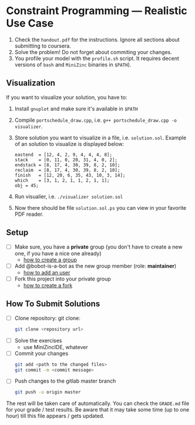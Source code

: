 # Constraint Programming — Realistic Use Case

1. Check the ``handout.pdf`` for the instructions. Ignore all sections about submitting to coursera.
2. Solve the problem! Do not forget about commiting your changes.
3. You profile your model with the ``profile.sh`` script. It requires decent versions of ``bash`` and ``MiniZinc`` binaries in ``$PATH``). 

## Visualization

If you want to visualize your solution, you have to:

1. Install ``gnuplot`` and make sure it's available in ``$PATH``
2. Compile ``portschedule_draw.cpp``, i.e. ``g++ portschedule_draw.cpp -o visualizer``.
3. Store solution you want to visualize in a file, i.e. ``solution.sol``. Example of an solution to visualize is displayed below:

    ```westend  = [8, 1, 0, 4, 0, 2, 3, 4];
    eastend  = [12, 4, 2, 9, 4, 4, 4, 8];
    stack    = [0, 11, 0, 20, 31, 4, 0, 2];
    endstack = [8, 17, 4, 30, 39, 8, 2, 10];
    reclaim  = [8, 17, 4, 30, 39, 8, 2, 10];
    finish   = [12, 20, 6, 35, 43, 10, 3, 14];
    which    = [3, 1, 2, 1, 1, 2, 1, 1];
    obj = 45;
    ```

4. Run visualier, i.e. ``./visualizer solution.sol``
5. Now there should be file ``solution.sol.ps`` you can view in your favorite PDF reader.

## Setup 

* [ ] Make sure, you have a **private** group (you don't have to create a new one, if you have a nice one already)
  * [how to create a group](https://docs.gitlab.com/ee/user/group/#create-a-group)
* [ ] Add @bobot-is-a-bot as the new group member (role: **maintainer**)
  * [how to add an user](https://docs.gitlab.com/ee/user/group/#add-users-to-a-group)
* [ ] Fork this project into your private group
  * [how to create a fork](https://docs.gitlab.com/ee/user/project/repository/forking_workflow.html#creating-a-fork)


## How To Submit Solutions

* [ ] Clone repository: git clone:
    ```bash 
    git clone <repository url>
    ```
* [ ] Solve the exercises 
    * use MiniZincIDE, whatever
* [ ] Commit your changes
    ```bash
    git add <path to the changed files>
    git commit -m <commit message>
    ```
* [ ] Push changes to the gitlab master branch
    ```bash
    git push -u origin master
    ```

The rest will be taken care of automatically. You can check the `GRADE.md` file for your grade / test results. Be aware that it may take some time (up to one hour) till this file appears / gets updated.  
